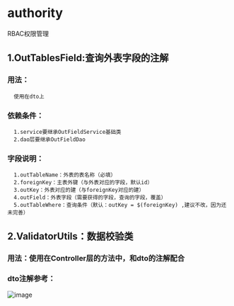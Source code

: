 # authority
RBAC权限管理

## 1.OutTablesField:查询外表字段的注解
### 用法：
      使用在dto上
### 依赖条件：
      1.service要继承OutFieldService基础类
      2.dao层要继承OutFieldDao
### 字段说明：
      1.outTableName：外表的表名称（必填）
      2.foreignKey：主表外键（与外表对应的字段，默认id）
      3.outKey：外表对应的建（与foreignKey对应的建）
      4.outField：外表字段（需要获得的字段，查询的字段，覆盖）
      5.outTableWhere：查询条件（默认：outKey = $(foreignKey) ,建议不改，因为还未完善）
## 2.ValidatorUtils：数据校验类
### 用法：使用在Controller层的方法中，和dto的注解配合
### dto注解参考：
![image](https://user-images.githubusercontent.com/33956313/109384125-b279a700-7925-11eb-8dab-03c22dc84e3c.png)

